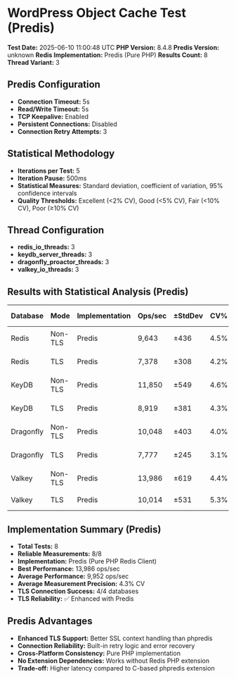 # WordPress Object Cache Test (Predis)

**Test Date:** 2025-06-10 11:00:48 UTC
**PHP Version:** 8.4.8
**Predis Version:** unknown
**Redis Implementation:** Predis (Pure PHP)
**Results Count:** 8
**Thread Variant:** 3

## Predis Configuration

- **Connection Timeout:** 5s
- **Read/Write Timeout:** 5s
- **TCP Keepalive:** Enabled
- **Persistent Connections:** Disabled
- **Connection Retry Attempts:** 3

## Statistical Methodology

- **Iterations per Test:** 5
- **Iteration Pause:** 500ms
- **Statistical Measures:** Standard deviation, coefficient of variation, 95% confidence intervals
- **Quality Thresholds:** Excellent (<2% CV), Good (<5% CV), Fair (<10% CV), Poor (≥10% CV)

## Thread Configuration

- **redis_io_threads:** 3
- **keydb_server_threads:** 3
- **dragonfly_proactor_threads:** 3
- **valkey_io_threads:** 3

## Results with Statistical Analysis (Predis)

| Database | Mode | Implementation | Ops/sec | ±StdDev | CV% | Quality | Latency(ms) | ±StdDev | P95 Lat | P99 Lat | 95% CI | Iterations |
| --- | --- | --- | --- | --- | --- | --- | --- | --- | --- | --- | --- | --- | 
| Redis | Non-TLS | Predis | 9,643 | ±436 | 4.5% | 🟡 good | 0.103 | ±0.005 | 0.175 | 0.221 | 9,103-10,184 | 5 |
| Redis | TLS | Predis | 7,378 | ±308 | 4.2% | 🟡 good | 0.135 | ±0.006 | 0.231 | 0.288 | 6,996-7,760 | 5 |
| KeyDB | Non-TLS | Predis | 11,850 | ±549 | 4.6% | 🟡 good | 0.084 | ±0.004 | 0.144 | 0.184 | 11,168-12,531 | 5 |
| KeyDB | TLS | Predis | 8,919 | ±381 | 4.3% | 🟡 good | 0.112 | ±0.005 | 0.190 | 0.244 | 8,446-9,392 | 5 |
| Dragonfly | Non-TLS | Predis | 10,048 | ±403 | 4.0% | 🟡 good | 0.099 | ±0.004 | 0.169 | 0.229 | 9,548-10,549 | 5 |
| Dragonfly | TLS | Predis | 7,777 | ±245 | 3.1% | 🟡 good | 0.128 | ±0.004 | 0.213 | 0.287 | 7,473-8,081 | 5 |
| Valkey | Non-TLS | Predis | 13,986 | ±619 | 4.4% | 🟡 good | 0.071 | ±0.003 | 0.124 | 0.161 | 13,217-14,754 | 5 |
| Valkey | TLS | Predis | 10,014 | ±531 | 5.3% | 🟠 fair | 0.100 | ±0.006 | 0.170 | 0.226 | 9,355-10,673 | 5 |

## Implementation Summary (Predis)

- **Total Tests:** 8
- **Reliable Measurements:** 8/8
- **Implementation:** Predis (Pure PHP Redis Client)
- **Best Performance:** 13,986 ops/sec
- **Average Performance:** 9,952 ops/sec
- **Average Measurement Precision:** 4.3% CV
- **TLS Connection Success:** 4/4 databases
- **TLS Reliability:** ✅ Enhanced with Predis

## Predis Advantages

- **Enhanced TLS Support:** Better SSL context handling than phpredis
- **Connection Reliability:** Built-in retry logic and error recovery
- **Cross-Platform Consistency:** Pure PHP implementation
- **No Extension Dependencies:** Works without Redis PHP extension
- **Trade-off:** Higher latency compared to C-based phpredis extension

